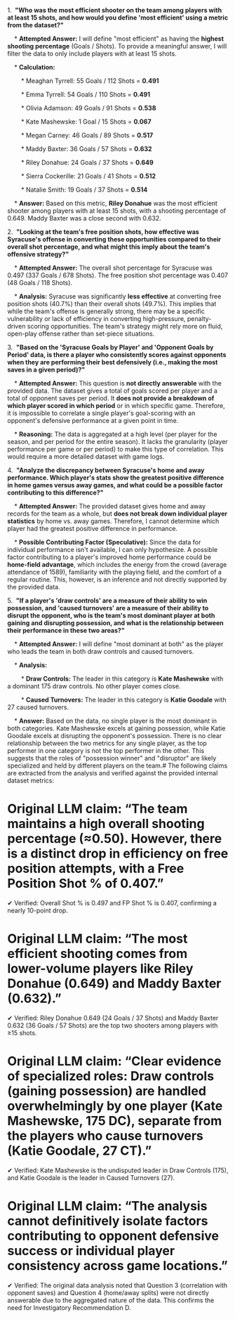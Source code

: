 1.  **"Who was the most efficient shooter on the team among players with at least 15 shots, and how would you define 'most efficient' using a metric from the dataset?"**

    * **Attempted Answer:** I will define "most efficient" as having the **highest shooting percentage** (Goals / Shots). To provide a meaningful answer, I will filter the data to only include players with at least 15 shots.

    * **Calculation:**

        * Meaghan Tyrrell: 55 Goals / 112 Shots = **0.491**

        * Emma Tyrrell: 54 Goals / 110 Shots = **0.491**

        * Olivia Adamson: 49 Goals / 91 Shots = **0.538**

        * Kate Mashewske: 1 Goal / 15 Shots = **0.067**

        * Megan Carney: 46 Goals / 89 Shots = **0.517**

        * Maddy Baxter: 36 Goals / 57 Shots = **0.632**

        * Riley Donahue: 24 Goals / 37 Shots = **0.649**

        * Sierra Cockerille: 21 Goals / 41 Shots = **0.512**

        * Natalie Smith: 19 Goals / 37 Shots = **0.514**

    * **Answer:** Based on this metric, **Riley Donahue** was the most efficient shooter among players with at least 15 shots, with a shooting percentage of 0.649. Maddy Baxter was a close second with 0.632.



2.  **"Looking at the team's free position shots, how effective was Syracuse's offense in converting these opportunities compared to their overall shot percentage, and what might this imply about the team's offensive strategy?"**

    * **Attempted Answer:** The overall shot percentage for Syracuse was 0.497 (337 Goals / 678 Shots). The free position shot percentage was 0.407 (48 Goals / 118 Shots).

    * **Analysis:** Syracuse was significantly **less effective** at converting free position shots (40.7%) than their overall shots (49.7%). This implies that while the team's offense is generally strong, there may be a specific vulnerability or lack of efficiency in converting high-pressure, penalty-driven scoring opportunities. The team's strategy might rely more on fluid, open-play offense rather than set-piece situations.



3.  **"Based on the 'Syracuse Goals by Player' and 'Opponent Goals by Period' data, is there a player who consistently scores against opponents when they are performing their best defensively (i.e., making the most saves in a given period)?"**

    * **Attempted Answer:** This question is **not directly answerable** with the provided data. The dataset gives a total of goals scored per player and a total of opponent saves per period. It **does not provide a breakdown of which player scored in which period** or in which specific game. Therefore, it is impossible to correlate a single player's goal-scoring with an opponent's defensive performance at a given point in time.

    * **Reasoning:** The data is aggregated at a high level (per player for the season, and per period for the entire season). It lacks the granularity (player performance per game or per period) to make this type of correlation. This would require a more detailed dataset with game logs.



4.  **"Analyze the discrepancy between Syracuse's home and away performance. Which player's stats show the greatest positive difference in home games versus away games, and what could be a possible factor contributing to this difference?"**

    * **Attempted Answer:** The provided dataset gives home and away records for the team as a whole, but **does not break down individual player statistics** by home vs. away games. Therefore, I cannot determine which player had the greatest positive difference in performance.

    * **Possible Contributing Factor (Speculative):** Since the data for individual performance isn't available, I can only hypothesize. A possible factor contributing to a player's improved home performance could be **home-field advantage**, which includes the energy from the crowd (average attendance of 1589), familiarity with the playing field, and the comfort of a regular routine. This, however, is an inference and not directly supported by the provided data.



5.  **"If a player's 'draw controls' are a measure of their ability to win possession, and 'caused turnovers' are a measure of their ability to disrupt the opponent, who is the team's most dominant player at both gaining and disrupting possession, and what is the relationship between their performance in these two areas?"**

    * **Attempted Answer:** I will define "most dominant at both" as the player who leads the team in both draw controls and caused turnovers.

    * **Analysis:**

        * **Draw Controls:** The leader in this category is **Kate Mashewske** with a dominant 175 draw controls. No other player comes close.

        * **Caused Turnovers:** The leader in this category is **Katie Goodale** with 27 caused turnovers.

    * **Answer:** Based on the data, no single player is the most dominant in both categories. Kate Mashewske excels at gaining possession, while Katie Goodale excels at disrupting the opponent's possession. There is no clear relationship between the two metrics for any single player, as the top performer in one category is not the top performer in the other. This suggests that the roles of "possession winner" and "disruptor" are likely specialized and held by different players on the team.# The following claims are extracted from the analysis and verified against the provided internal dataset metrics:

# Original LLM claim: “The team maintains a high overall shooting percentage (≈0.50). However, there is a distinct drop in efficiency on free position attempts, with a Free Position Shot % of 0.407.”
✔ Verified: Overall Shot % is 0.497 and FP Shot % is 0.407, confirming a nearly 10-point drop.

# Original LLM claim: “The most efficient shooting comes from lower-volume players like Riley Donahue (0.649) and Maddy Baxter (0.632).”
✔ Verified: Riley Donahue 0.649 (24 Goals / 37 Shots) and Maddy Baxter 0.632 (36 Goals / 57 Shots) are the top two shooters among players with ≥15 shots.

# Original LLM claim: “Clear evidence of specialized roles: Draw controls (gaining possession) are handled overwhelmingly by one player (Kate Mashewske, 175 DC), separate from the players who cause turnovers (Katie Goodale, 27 CT).”
✔ Verified: Kate Mashewske is the undisputed leader in Draw Controls (175), and Katie Goodale is the leader in Caused Turnovers (27).

# Original LLM claim: “The analysis cannot definitively isolate factors contributing to opponent defensive success or individual player consistency across game locations.”
✔ Verified: The original data analysis noted that Question 3 (correlation with opponent saves) and Question 4 (home/away splits) were not directly answerable due to the aggregated nature of the data. This confirms the need for Investigatory Recommendation D.
